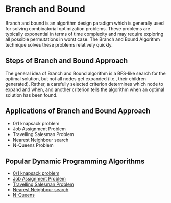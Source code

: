 # Branch and Bound

Branch and bound is an algorithm design paradigm which is generally used for solving combinatorial optimization problems. These problems are typically exponential in terms of time complexity and may require exploring all possible permutations in worst case. The Branch and Bound Algorithm technique solves these problems relatively quickly.


## Steps of Branch and Bound Approach
The general idea of Branch and Bound algorithm is a BFS-like search for the optimal solution, but not all nodes get expanded (i.e., their children generated). Rather, a carefully selected criterion determines which node to expand and when, and another criterion tells the algorithm when an optimal solution has been found.

## Applications of Branch and Bound Approach

- 0/1 knapsack problem
- Job Assignment Problem
- Travelling Salesman Problem
- Nearest Neighbour search
- N-Queens Problem


## Popular Dynamic Programming Algorithms
* [0/1 knapsack problem](Knapsack%20Problem/README.md)
* [Job Assignment Problem](Job%20Assignment%20Problem/README.md)
* [Travelling Salesman Problem](Not-Added)
* [Nearest Neighbour search](Not-Added)
* [N-Queens](Not-Added)

